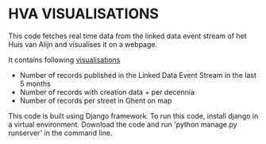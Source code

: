 # HVA VISUALISATIONS

This code fetches real time data from the linked data event stream of het Huis van Alijn and visualises it on a webpage. 

It contains following [visualisations](https://github.com/CoGhent/hvavisualisations/tree/master/generalvisualisations/graphs)
- Number of records published in the Linked Data Event Stream in the last 5 months
- Number of records with creation data + per decennia
- Number of records per street in Ghent on map

This code is built using Django framework. To run this code, install django in a virtual environment. Download the code and run 'python manage.py runserver' in the command line.

